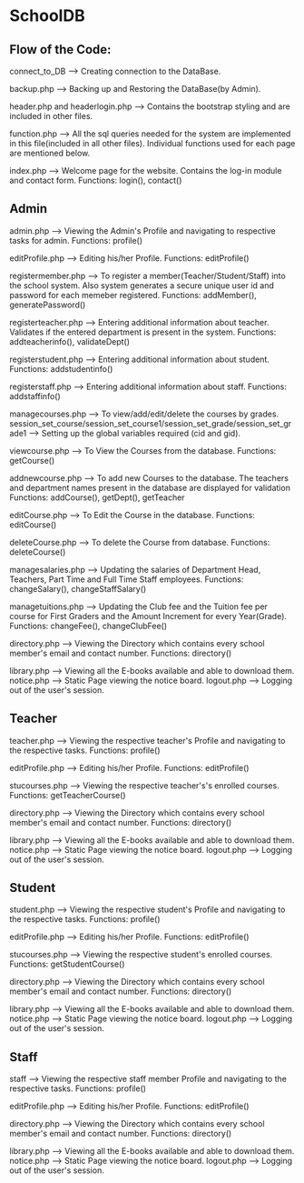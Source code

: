 # SchoolDB


Flow of the Code: 
-------------------------------------------------------------------------------------------------------------
connect_to_DB --> Creating connection to the DataBase.

backup.php --> Backing up and Restoring the DataBase(by Admin).

header.php and headerlogin.php --> Contains the bootstrap styling and are included in other files. 

function.php -->  All the sql queries needed for the system are implemented in this file(included in all other files).
                  Individual functions used for each page are mentioned below.

index.php --> Welcome page for the website. Contains the log-in module and contact form.
Functions: login(), contact()

Admin
---------------------
admin.php --> Viewing the Admin's Profile and navigating to respective tasks for admin.
Functions:  profile()

editProfile.php --> Editing his/her Profile.
Functions:  editProfile()

registermember.php --> To register a member(Teacher/Student/Staff) into the school system. Also system generates a secure unique user id                        and password for each memeber registered. 
Functions:  addMember(), generatePassword()

registerteacher.php --> Entering additional information about teacher. Validates if the entered department is present in the system.
Functions:  addteacherinfo(), validateDept()

registerstudent.php --> Entering additional information about student.
Functions:  addstudentinfo()

registerstaff.php --> Entering additional information about staff.
Functions:  addstaffinfo()

managecourses.php --> To view/add/edit/delete the courses by grades.
session_set_course/session_set_course1/session_set_grade/session_set_grade1 --> Setting up the global variables required (cid and gid).

viewcourse.php --> To View the Courses from the database.
Functions:  getCourse()

addnewcourse.php --> To add new Courses to the database. The teachers and department names present in the database are displayed for                          validation 
Functions:  addCourse(), getDept(), getTeacher

editCourse.php --> To Edit the Course in the database.
Functions:  editCourse()

deleteCourse.php --> To delete the Course from database.
Functions:  deleteCourse()

managesalaries.php -->  Updating the salaries of Department Head, Teachers, Part Time and Full Time Staff employees.
Functions:  changeSalary(), changeStaffSalary()

managetuitions.php -->  Updating the Club fee and the Tuition fee per course for First Graders and the Amount Increment for every                               Year(Grade).
Functions:  changeFee(), changeClubFee()

directory.php --> Viewing the Directory which contains every school member's email and contact number.
Functions:  directory()

library.php --> Viewing all the E-books available and able to download them.
notice.php -->  Static Page viewing the notice board.
logout.php -->  Logging out of the user's session.

Teacher
---------------------
teacher.php --> Viewing the respective teacher's Profile and navigating to the respective tasks.
Functions:  profile()

editProfile.php --> Editing his/her Profile.
Functions:  editProfile()

stucourses.php --> Viewing the respective teacher's's enrolled courses. 
Functions:  getTeacherCourse()

directory.php --> Viewing the Directory which contains every school member's email and contact number.
Functions:  directory()

library.php --> Viewing all the E-books available and able to download them.
notice.php -->  Static Page viewing the notice board.
logout.php -->  Logging out of the user's session.

Student
---------------------
student.php --> Viewing the respective student's Profile and navigating to the respective tasks.
Functions:  profile()

editProfile.php --> Editing his/her Profile.
Functions:  editProfile()

stucourses.php --> Viewing the respective student's enrolled courses.
Functions:  getStudentCourse()

directory.php --> Viewing the Directory which contains every school member's email and contact number.
Functions:  directory()

library.php --> Viewing all the E-books available and able to download them.
notice.php -->  Static Page viewing the notice board.
logout.php -->  Logging out of the user's session.

Staff
---------------------
staff --> Viewing the respective staff member Profile and navigating to the respective tasks.
Functions:  profile()

editProfile.php --> Editing his/her Profile.
Functions:  editProfile()

directory.php --> Viewing the Directory which contains every school member's email and contact number.
Functions:  directory()

library.php --> Viewing all the E-books available and able to download them.
notice.php -->  Static Page viewing the notice board.
logout.php -->  Logging out of the user's session.





























